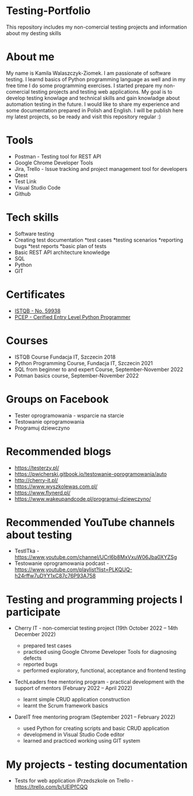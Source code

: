 # Testing-Portfolio
This repository includes my non-comercial testing projects and information about my desting skills

# About me
My name is Kamila Walaszczyk-Ziomek. I am passionate of software testing. I learnd basics of Python programming language as well and in my free time I do some programming exercises. I started prepare my non-comercial testing projects and testing web applications. My goal is to develop testing knowlage and technical skills and gain knowladge about automation testing in the future. I would like to share my experience and some documentation prepared in Polish and English. I will be publish here my latest projects, so be ready and visit this repository regular :)

# Tools

* Postman - Testing tool for REST API
* Google Chrome Developer Tools
* Jira, Trello - Issue tracking and project management tool for developers
* Qtest
* Test Link
* Visual Studio Code
* Github

# Tech skills

* Software testing
* Creating test documentation
*test cases
*testing scenarios
*reporting bugs
*test reports
*basic plan of tests
* Basic REST API architecture knowledge
* SQL
* Python
* GIT

# Certificates
* [ISTQB - No. 59938](http://scr.istqb.org/?name=Kamila+Walaszczyk-Ziomek&number=59938&orderBy=relevancy&orderDirection=&dateStart=&dateEnd=&expiryStart=&expiryEnd=&certificationBody=&examProvider=&certificationLevel=&country=)
* [PCEP - Cerified Entry Level Python Programmer](https://www.credly.com/badges/db85fb42-345a-4112-8735-ccc37c455266?source=linked_in_profile)

# Courses

* ISTQB Course Fundacja IT, Szczecin 2018
* Python Programming Course, Fundacja IT, Szczecin 2021
* SQL from beginner to and expert Course, September-November 2022
* Potman basics course, September-November 2022

# Groups on Facebook

* Tester oprogramowania - wsparcie na starcie
* Testowanie oprogramowania
* Programuj dziewczyno

# Recommended blogs
* https://testerzy.pl/
* https://pwicherski.gitbook.io/testowanie-oprogramowania/auto
* http://cherry-it.pl/
* https://www.wyszkolewas.com.pl/
* https://www.flynerd.pl/
* https://www.wakeupandcode.pl/programuj-dziewczyno/

# Recommended YouTube channels about testing

* TestITka - https://www.youtube.com/channel/UCrl6b8MxVxuW06Jba0XYZSg
* Testowanie oprogramowania podcast - https://www.youtube.com/playlist?list=PLKQUQ-h24rffw7uDYY1xC87c76P93A758


# Testing and programming projects I participate

* Cherry IT - non-comerciat testing project  (19th October 2022 – 14th December 2022)
  * prepared test cases
  * practiced using Google Chrome Developer Tools for diagnosing defects
  * reported bugs
  * performed exploratory, functional, acceptance and frontend testing

* TechLeaders free mentoring program - practical development with the support of mentors (February 2022 – April 2022)
  * learnt simple CRUD application construction
  * learnt the Scrum framework basics

* DareIT free mentoring program (September 2021 – February 2022)
  * used Python for creating scripts and basic CRUD application
  * developmend in Visual Studio Code editor
  * learned and practiced working using GIT system

# My projects - testing documentation

* Tests for web application iPrzedszkole on Trello - https://trello.com/b/UElPfCQQ


